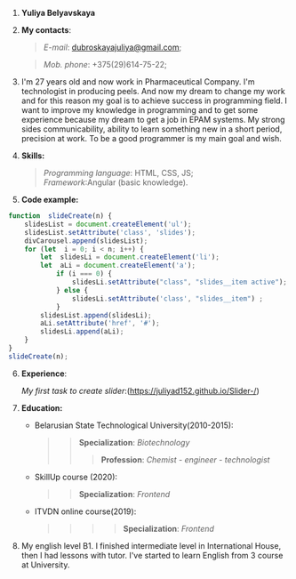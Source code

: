 1. **Yuliya Belyavskaya**

2. **My contacts**: 

    >*E-mail*: dubroskayajuliya@gmail.com;

    >*Mob. phone*: +375(29)614-75-22;

3. I'm 27 years old and now work in Pharmaceutical Company. I'm technologist in producing peels. And now my dream to change my work and for this reason  my goal is to achieve success in programming field. I want to improve my knowledge in programming and to get some experience because my dream to get a job in EPAM systems. My strong sides communicability, ability to learn something new in a short period, precision at work. To be a good programmer is my main goal and wish.

4. **Skills:**

    >*Programming language*: HTML, CSS, JS;  
    >*Framework*:Angular (basic knowledge).

5. **Code example:** 
```` javascript
function  slideCreate(n) {
	slidesList = document.createElement('ul');
	slidesList.setAttribute('class', 'slides');
	divCarousel.append(slidesList);
	for (let  i = 0; i < n; i++) {
		let  slidesLi = document.createElement('li');
		let  aLi = document.createElement('a');
			if (i === 0) {
				slidesLi.setAttribute("class", "slides__item active");
			} else {
				slidesLi.setAttribute('class', "slides__item") ;
			}
		slidesList.append(slidesLi);
		aLi.setAttribute('href', '#');
		slidesLi.append(aLi);
	}
}
slideCreate(n);
````
6. **Experience**:

    *My first task to create slider*:(https://juliyad152.github.io/Slider-/)

7.  **Education:** 

    * Belarusian State Technological University(2010-2015):
        >>**Specialization**: *Biotechnology*
        >>>**Profession**: *Chemist - engineer - technologist*
	* SkillUp course (2020):
        >>**Specialization**: *Frontend*
	* ITVDN online course(2019):
        >>>>**Specialization**: *Frontend*

8. My english level B1. I finished intermediate level in International House, then I had lessons with tutor. I've started to learn English from 3 course at University.  
